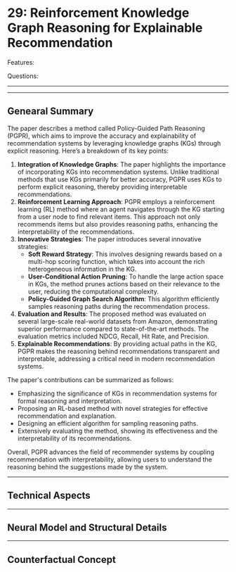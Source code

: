 # 29: Reinforcement Knowledge Graph Reasoning for Explainable Recommendation

Features:

Questions:

---

---

## Genearal Summary

The paper describes a method called Policy-Guided Path Reasoning (PGPR), which aims to improve the accuracy and explainability of recommendation systems by leveraging knowledge graphs (KGs) through explicit reasoning. Here’s a breakdown of its key points:

1. **Integration of Knowledge Graphs**: The paper highlights the importance of incorporating KGs into recommendation systems. Unlike traditional methods that use KGs primarily for better accuracy, PGPR uses KGs to perform explicit reasoning, thereby providing interpretable recommendations.
2. **Reinforcement Learning Approach**: PGPR employs a reinforcement learning (RL) method where an agent navigates through the KG starting from a user node to find relevant items. This approach not only recommends items but also provides reasoning paths, enhancing the interpretability of the recommendations.
3. **Innovative Strategies**: The paper introduces several innovative strategies:
    - **Soft Reward Strategy**: This involves designing rewards based on a multi-hop scoring function, which takes into account the rich heterogeneous information in the KG.
    - **User-Conditional Action Pruning**: To handle the large action space in KGs, the method prunes actions based on their relevance to the user, reducing the computational complexity.
    - **Policy-Guided Graph Search Algorithm**: This algorithm efficiently samples reasoning paths during the recommendation process.
4. **Evaluation and Results**: The proposed method was evaluated on several large-scale real-world datasets from Amazon, demonstrating superior performance compared to state-of-the-art methods. The evaluation metrics included NDCG, Recall, Hit Rate, and Precision.
5. **Explainable Recommendations**: By providing actual paths in the KG, PGPR makes the reasoning behind recommendations transparent and interpretable, addressing a critical need in modern recommendation systems.

The paper's contributions can be summarized as follows:

- Emphasizing the significance of KGs in recommendation systems for formal reasoning and interpretation.
- Proposing an RL-based method with novel strategies for effective recommendation and explanation.
- Designing an efficient algorithm for sampling reasoning paths.
- Extensively evaluating the method, showing its effectiveness and the interpretability of its recommendations.

Overall, PGPR advances the field of recommender systems by coupling recommendation with interpretability, allowing users to understand the reasoning behind the suggestions made by the system.

---

## Technical Aspects

---

## Neural Model and Structural Details

---

## Counterfactual Concept
